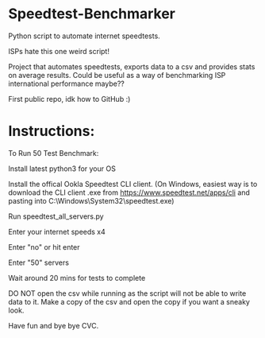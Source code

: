 # Speedtest-Benchmarker
 Python script to automate internet speedtests.
 
ISPs hate this one weird script!

Project that automates speedtests, exports data to a csv and provides stats on average results. Could be useful as a way of benchmarking ISP international performance maybe??
 
 First public repo, idk how to GitHub :)

# Instructions:
 To Run 50 Test Benchmark:
 
 Install latest python3 for your OS
 
 Install the offical Ookla Speedtest CLI client. (On Windows, easiest way is to download the CLI client .exe from https://www.speedtest.net/apps/cli and pasting into C:\Windows\System32\speedtest.exe)
 
 Run speedtest_all_servers.py
 
 Enter your internet speeds x4
 
 Enter "no" or hit enter
 
 Enter "50" servers
 
 Wait around 20 mins for tests to complete

 
 DO NOT open the csv while running as the script will not be able to write data to it. Make a copy of the csv and open the copy if you want a sneaky look.
 
 Have fun and bye bye CVC.
